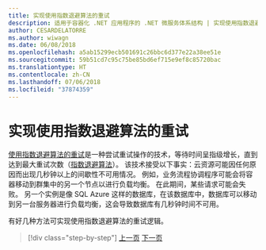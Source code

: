 ```yaml
---
title: 实现使用指数退避算法的重试
description: 适用于容器化 .NET 应用程序的 .NET 微服务体系结构 | 实现使用指数退避算法的重试
author: CESARDELATORRE
ms.author: wiwagn
ms.date: 06/08/2018
ms.openlocfilehash: a5ab15299ecb501691c26bbc6d377e22a38ee51e
ms.sourcegitcommit: 59b51cd7c95c75be85bd6ef715e9ef8c85720bac
ms.translationtype: HT
ms.contentlocale: zh-CN
ms.lasthandoff: 07/06/2018
ms.locfileid: "37874359"
---
```

# <a name="implement-retries-with-exponential-backoff"></a>实现使用指数退避算法的重试

[使用指数退避算法的重试](https://docs.microsoft.com/azure/architecture/patterns/retry)是一种尝试重试操作的技术，等待时间呈指级增长，直到达到最大重试次数（[指数退避算法](https://en.wikipedia.org/wiki/Exponential_backoff)）。 该技术接受以下事实：云资源可能因任何原因而出现几秒钟以上的间歇性不可用情况。 例如，业务流程协调程序可能会将容器移动到群集中的另一个节点以进行负载均衡。 在此期间，某些请求可能会失败。 另一个实例是像 SQL Azure 这样的数据库，在该数据库中，数据库可以移动到另一台服务器进行负载均衡，这会导致数据库有几秒钟时间不可用。

有好几种方法可实现使用指数退避算法的重试逻辑。


>[!div class="step-by-step"]
[上一页](partial-failure-strategies.md)
[下一页](implement-resilient-entity-framework-core-sql-connections.md)
